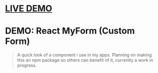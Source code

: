 <a href="https://demo-react-my-form.gerardg.dev" target="blank"><h1>LIVE DEMO</h1></a>

# DEMO: React MyForm (Custom Form)

> A quick look of a component i use in my apps. Planning on making this an npm package so others can benefit of it, currently a work in progress.
